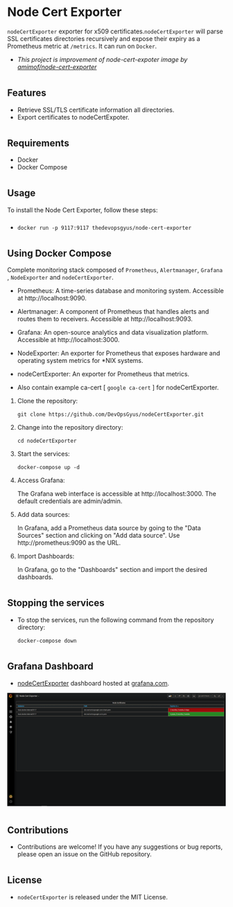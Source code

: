 # Node Cert Exporter

`nodeCertExporter` exporter for x509 certificates.`nodeCertExporter` will parse SSL certificates directories recursively and expose their expiry as a Prometheus metric at `/metrics`. It can run on `Docker`.

* *This project is improvement of node-cert-expoter image by [amimof/node-cert-exporter](https://github.com/amimof/node-cert-exporter)*

#
## Features

* Retrieve SSL/TLS certificate information all directories.
* Export certificates to nodeCertExpoter.
#
## Requirements
* Docker
* Docker Compose

 
#
## Usage
To install the Node Cert Exporter, follow these steps:

* ### 
    ```
    docker run -p 9117:9117 thedevopsgyus/node-cert-exporter
    ```
#
## Using Docker Compose 
 
 Complete monitoring stack composed of `Prometheus`, `Alertmanager`, `Grafana` , `NodeExporter` and `nodeCertExporter`. 

*    Prometheus: A time-series database and monitoring system. Accessible at http://localhost:9090.

*    Alertmanager: A component of Prometheus that handles alerts and routes them to receivers. Accessible at http://localhost:9093.

*    Grafana: An open-source analytics and data visualization platform. Accessible at http://localhost:3000.

*    NodeExporter: An exporter for Prometheus that exposes hardware and operating system metrics for *NIX systems.

*    nodeCertExporter: An exporter for Prometheus that  metrics.

* Also contain example ca-cert [ `google ca-cert` ] for nodeCertExporter. 


1.  Clone the repository:
    ```
    git clone https://github.com/DevOpsGyus/nodeCertExporter.git
    ```
2. Change into the repository directory:
    ```
    cd nodeCertExporter
    ```
3. Start the services:
    ```
    docker-compose up -d
    ```
4.   Access Grafana:
     
     The Grafana web interface is accessible at http://localhost:3000. The default credentials are admin/admin.

5. Add data sources:

    In Grafana, add a Prometheus data source by going to the "Data Sources" section and clicking on "Add data source". Use http://prometheus:9090 as the URL.

6. Import Dashboards:

    In Grafana, go to the "Dashboards" section and import the desired dashboards.
 #
 ## Stopping the services

* To stop the services, run the following command from the repository directory:

    ```
    docker-compose down
    ```
#
## Grafana Dashboard
* [nodeCertExporter](https://grafana.com/dashboards/) dashboard hosted at [grafana.com](https://grafana.com).

![grafanaDashboard](./screenshot/nodeCertExporter.jpg?raw=true "nodeCertExporter")
#
## Contributions
* Contributions are welcome! If you have any suggestions or bug reports, please open an issue on the GitHub repository.
#
## License
* `nodeCertExporter` is released under the MIT License.